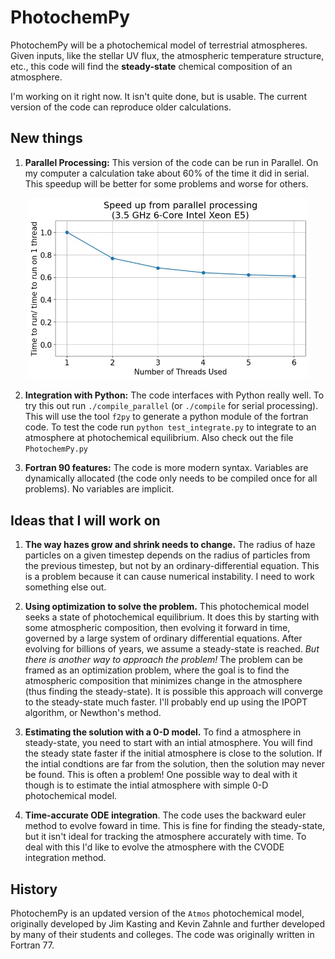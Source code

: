 # PhotochemPy
PhotochemPy will be a photochemical model of terrestrial atmospheres. Given inputs, like the stellar UV flux, the atmospheric temperature structure, etc., this code will find the **steady-state** chemical composition of an atmosphere.

I'm working on it right now. It isn't quite done, but is usable. The current version of the code can reproduce older calculations.

## New things

1. **Parallel Processing:** This version of the code can be run in Parallel. On my computer a calculation take about 60% of the time it did in serial. This speedup will be better for some problems and worse for others.

<p align="center">
<img src="Parallel_speed.jpg " width="450">
</p>


2. **Integration with Python:** The code interfaces with Python really well. To try this out run `./compile_parallel` (or `./compile` for serial processing). This will use the tool `f2py` to generate a python module of the fortran code. To test the code run `python test_integrate.py` to integrate to an atmosphere at photochemical equilibrium. Also check out the file `PhotochemPy.py`

3. **Fortran 90 features:** The code is more modern syntax. Variables are dynamically allocated (the code only needs to be compiled once for all problems). No variables are implicit.

## Ideas that I will work on

1. **The way hazes grow and shrink needs to change.** The radius of haze particles on a given timestep depends on the radius of particles from the previous timestep, but not by an ordinary-differential equation. This is a problem because it can cause numerical instability. I need to work something else out.

2. **Using optimization to solve the problem.** This photochemical model seeks a state of photochemical equilibrium. It does this by starting with some atmospheric composition, then evolving it forward in time, governed by a large system of ordinary differential equations. After evolving for billions of years, we assume a steady-state is reached. *But there is another way to approach the problem!* The problem can be framed as an optimization problem, where the goal is to find the atmospheric composition that minimizes change in the atmosphere (thus finding the steady-state). It is possible this approach will converge to the steady-state much faster. I'll probably end up using the IPOPT algorithm, or Newthon's method.

3. **Estimating the solution with a 0-D model.** To find a atmosphere in steady-state, you need to start with an intial atmosphere. You will find the steady state faster if the initial atmosphere is close to the solution. If the intial condtions are far from the solution, then the solution may never be found. This is often a problem! One possible way to deal with it though is to estimate the intial atmosphere with simple 0-D photochemical model.

4. **Time-accurate ODE integration**. The code uses the backward euler method to evolve foward in time. This is fine for finding the steady-state, but it isn't ideal for tracking the atmosphere accurately with time. To deal with this I'd like to evolve the atmosphere with the CVODE integration method.

## History
PhotochemPy is an updated version of the `Atmos` photochemical model, originally developed by Jim Kasting and Kevin Zahnle and further developed by many of their students and colleges. The code was originally written in Fortran 77. 
